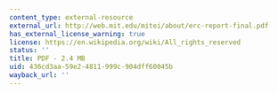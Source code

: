 ```yaml
---
content_type: external-resource
external_url: http://web.mit.edu/mitei/about/erc-report-final.pdf
has_external_license_warning: true
license: https://en.wikipedia.org/wiki/All_rights_reserved
status: ''
title: PDF - 2.4 MB
uid: 436cd3aa-59e2-4811-999c-904dff60045b
wayback_url: ''
---
```

